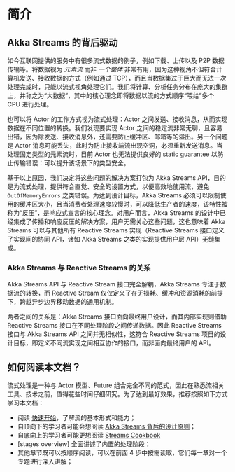 # 简介

## Akka Streams 的背后驱动

如今互联网提供的服务中有很多流式数据的例子，例如下载、上传以及 P2P 数据传输等。将数据视为 *元素流* 而非 *一个整体* 非常有用，因为这种视角不但符合计算机发送、接收数据的方式（例如通过 TCP），而且当数据集过于巨大而无法一次处理完成时，只能以流式视角处理它们。我们将计算、分析任务分布在庞大的集群上，并称之为“大数据”，其中的核心理念即将数据以流的方式顺序“喂给”多个 CPU 进行处理。

也可以将 Actor 的工作方式视为流式处理：Actor 之间发送、接收消息，从而实现数据在不同位置的转换。我们发现要实现 Actor 之间的稳定流非常无聊，且容易出错，因为除发送、接收消息外，还需要防止缓冲区、邮箱等的溢出。另一个问题是 Actor 消息可能丢失，此时为防止接收端流出现空洞，必须重新发送消息。当处理固定类型的元素流时，目前 Actor 也无法提供良好的 static guarantee 以防止传输错误：可以提升该场景下的类型安全。

基于以上原因，我们决定将这些问题的解决方案打包为 Akka Streams API，目的是为流式处理，提供符合直觉、安全的设置方式，以便高效地使用流，避免 `OutOfMemoryErrors` 之类错误。为达到设计目标，Akka Streams 必须可以限制使用的缓冲区大小，且当消费者处理速度较慢时，可以降低生产者的速度，该特性被称为“反压”，是响应式宣言的核心理念。对用户而言，Akka Streams 的设计中已经集成了传播和响应反压的解决方案，用户无需关心这些问题，这也意味着 Akka Streams 可以与其他所有 Reactive Streams 实现（Reactive Streams 接口定义了实现间的协同 API，诸如 Akka Streams 之类的实现提供用户层 API）无缝集成。

### Akka Streams 与 Reactive Streams 的关系

Akka Streams API 与 Reactive Stream 接口完全解耦，Akka Streams 专注于数据流的转换，而 Reactive Stream 仅仅定义了在无损耗、缓冲和资源消耗的前提下，跨越异步边界移动数据的通用机制。

两者之间的关系是：Akka Streams 接口面向最终用户设计，而其内部实现则借助 Reactive Streams 接口在不同处理阶段之间传递数据。因此 Reactive Streams 接口与 Akka Streams API 之间并无相似性，这符合 Reactive Streams 项目的设计目标，即定义不同流实现之间相互协作的接口，而非面向最终用户的 API。

## 如何阅读本文档？

流式处理是一种与 Actor 模型、Future 组合完全不同的范式，因此在熟悉流相关工具、技术之前，值得花些时间仔细研究。为了达到最好效果，推荐按照如下方式学习本文档：

* 阅读 [快速开始]()，了解流的基本形式和能力；
* 自顶向下的学习者可能会想阅读 [Akka Streams 背后的设计原则]()；
* 自底向上的学习者可能更想阅读 [Streams Cookbook]()
* [stages overview] 全面讲述了内置的处理阶段；
* 其他章节既可以按顺序阅读，可以在前面 4 步中按需读取，它们每一章对一个专题进行深入讲解；
